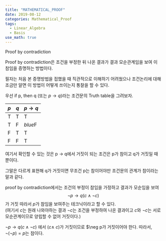 ```yaml
---
title: "MATHEMATICAL_PROOF"
date: 2019-08-12
categories: Mathematical_Proof
tags:
  - Linear_Algebra
  - Basis
use_math: true
---
```


Proof by contradiction

Proof by contradiction은 조건을 부정한 뒤 나온 결과가 결과 모순관계임을 보여 이 참임을 증명하는 방법이다.<br>

필자는 처음 본 증명방법을 접했을 때 직관적으로 이해하기 어려웠으나 조건논리에 대해 조금만 알면 이 방법이 어떻게 쓰이는지 통찰을 할 수 있다.<br>

우선 if p, then q (또는 $p \rightarrow  q$)라는 조건문의 Truth table을 그려보자.<br>

| $p$ 	| $q$ 	|  $p \rightarrow  q$ 	|
|---	|---	|---	|
| T 	| T 	| T 	|
| T 	| F 	| *blue*F 	|
| F 	| T 	| T 	|
| F 	| F 	| T 	|

여기서 확인할 수 있는 것은 p $\rightarrow$ q에서 거짓이 되는 조건은 p가 참이고 q가 거짓일 때 뿐이다.<br>

그말은 다르게 표현해 q가 거짓이면 무조건 p는 참이어야만 조건문의 관계가 참이라는 말과 같다.<br>

proof by contradiction에서는 조건의 부정이 참임을 가정하고 결과가 모순임을 보여<br>
$$\neg p \rightarrow q(c \land \neg c)$$
가 거짓 따라서 $p$가 참임을 보여주는 테크닉이라고 할 수 있다.<br>
(여기서 $c$는 원래 나와야하는 결과 $\neg c$는 조건을 부정하여 나온 결과이고 $c$와 $\neg c$는 서로 모순관계이므로 양립할 수 없어 거짓이다.)<br>

$\neg p \rightarrow q(c \land \neg c)$ 에서 $(c \land ~c)$가 거짓이므로 $\neg p가 거짓이어야 한다. 따라서, $\neg (\neg p) = p$는 참이다.
